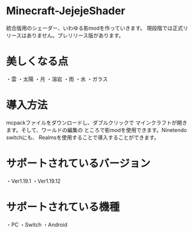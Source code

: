 # Minecraft-JejejeShader

統合版用のシェーダー、いわゆる影modを作っていきます。
現段階では正式リリースはありません。プレリリース版があります。
# 美しくなる点
・雲
・太陽
・月
・溶岩
・雨
・水
・ガラス
# 導入方法
mcpackファイルをダウンロードし、ダブルクリックで
マインクラフトが開きます。そして、ワールドの編集の
ところで影modを使用できます。Ninetendo switchにも、
Realmsを使用することで導入することができます。
# サポートされているバージョン
・Ver1.19.1 ・Ver1.19.12
# サポートされている機種
・PC ・Switch ・Android
